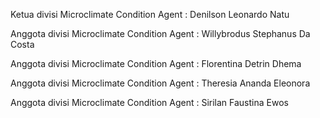 Ketua divisi Microclimate Condition Agent :
Denilson Leonardo Natu

Anggota divisi Microclimate Condition Agent :
Willybrodus Stephanus Da Costa

Anggota divisi Microclimate Condition Agent :
Florentina Detrin Dhema

Anggota divisi Microclimate Condition Agent :
Theresia Ananda Eleonora

Anggota divisi Microclimate Condition Agent :
Sirilan Faustina Ewos
